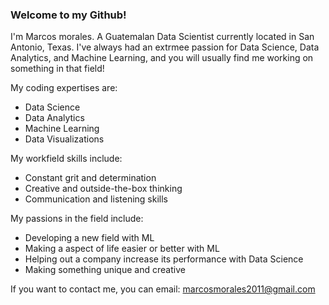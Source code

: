 ### Welcome to my Github!

I'm Marcos morales. A Guatemalan Data Scientist currently located in San Antonio, Texas. I've always had an extrmee passion for Data Science, Data Analytics, and Machine Learning, and you will usually find me working on something in that field!

My coding expertises are:
  - Data Science
  - Data Analytics
  - Machine Learning
  - Data Visualizations

My workfield skills include:
  - Constant grit and determination
  - Creative and outside-the-box thinking
  - Communication and listening skills

My passions in the field include:
  - Developing a new field with ML
  - Making a aspect of life easier or better with ML
  - Helping out a company increase its performance with Data Science
  - Making something unique and creative

If you want to contact me, you can email: marcosmorales2011@gmail.com

